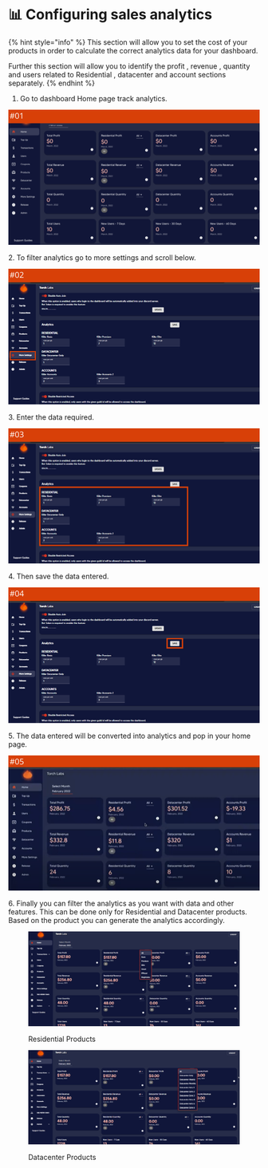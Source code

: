 # 📊 Configuring sales analytics

{% hint style="info" %}
This section will allow you to set the cost of your products in order to calculate the correct analytics data for your dashboard.

Further this section will allow you to identify the profit , revenue , quantity and users related to Residential , datacenter and account sections separately.&#x20;
{% endhint %}

1. Go to dashboard Home page track analytics.

![](<../.gitbook/assets/1 (62) (3).png>)

2\. To filter analytics go to more settings and scroll below.

![](<../.gitbook/assets/1 (63) (3).png>)

3\. Enter the data required.

![](<../.gitbook/assets/1 (64) (6).png>)

4\. Then save the data entered.

![](<../.gitbook/assets/1 (65) (4).png>)

5\. The data entered will be converted into analytics and pop in your home page.

![](<../.gitbook/assets/1 (66) (5).png>)

6\. Finally you can filter the analytics as you want with data and other features. This can be done only for Residential and Datacenter products. Based on the product you can generate the analytics accordingly.

<figure><img src="../.gitbook/assets/x (3).png" alt=""><figcaption><p>Residential Products</p></figcaption></figure>

<figure><img src="../.gitbook/assets/y (3).png" alt=""><figcaption><p>Datacenter Products</p></figcaption></figure>
